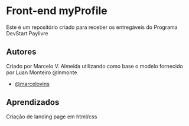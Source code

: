 # Front-end myProfile

Este é um repositório criado para receber os entregáveis do Programa DevStart Paylivre
## Autores

Criado por Marcelo V. Almeida utilizando como base o 
modelo fornecido por Luan Monteiro @lnmonte 

- [@marcelovins](https://github.com/marcelovins/beacademy-devstart-gitgithub)


## Aprendizados

Criação de landing page em html/css
